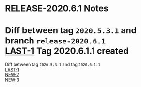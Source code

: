 RELEASE-2020.6.1 Notes  
====  
Diff between tag `2020.5.3.1` and  branch `release-2020.6.1`  
[LAST-1](https://intouchhealth.atlassian.net/browse/LAST-1)
Tag 2020.6.1.1 created  
==  
Diff between tag `2020.5.3.1` and  tag `2020.6.1.1`  
[LAST-1](https://intouchhealth.atlassian.net/browse/LAST-1)  
[NEW-2](https://intouchhealth.atlassian.net/browse/NEW-2)  
[NEW-3](https://intouchhealth.atlassian.net/browse/NEW-3)